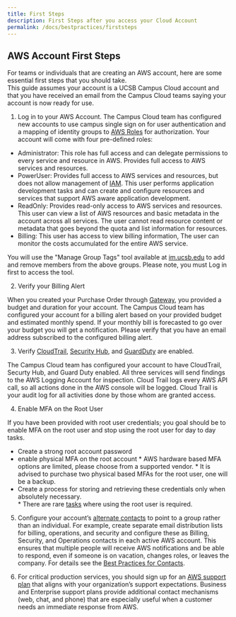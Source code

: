 ```yaml
---
title: First Steps
description: First Steps after you access your Cloud Account
permalink: /docs/bestpractices/firststeps
---
```


## AWS Account First Steps

For teams or individuals that are creating an AWS account, here are some essential first steps that you should take.  
This guide assumes your account is a UCSB Campus Cloud account and that you have received an email from the Campus Cloud teams
saying your account is now ready for use.

1. Log in to your AWS Account. The Campus Cloud team has configured new accounts to use campus single sign on for user authentication and a mapping of identity groups to [AWS Roles](https://docs.aws.amazon.com/IAM/latest/UserGuide/id_roles.html) for authorization. Your account will come with four pre-defined roles:  

  *  Administrator: This role has full access and can delegate permissions to every service and resource in AWS. Provides full access to AWS services and resources.
  *  PowerUser: Provides full access to AWS services and resources, but does not allow management of [IAM](https://docs.aws.amazon.com/iam/index.html). This user performs application development tasks and can create and configure resources and services that support AWS aware application development.
  *  ReadOnly: Provides read-only access to AWS services and resources. This user can view a list of AWS resources and basic metadata in the account across all services. The user cannot read resource content or metadata that goes beyond the quota and list information for resources.
  *  Billing: This user has access to view billing information, The user can monitor the costs accumulated for the entire AWS service.

  You will use the "Manage Group Tags" tool available at [im.ucsb.edu](https://im.ucsb.edu) to add and remove members from the above groups. Please note, you must Log in first to access the tool.

2. Verify your Billing Alert  

  When you created your Purchase Order through [Gateway](https://gateway.procurement.ucsb.edu), you provided a budget and duration for your account. The Campus Cloud team has configured your account for a billing alert based on your provided budget and estimated monthly spend. If your monthly bill is forecasted to go over your budget you will get a notification. Please verify that you have an email address subscribed to the configured billing alert.

3. Verify [CloudTrail](https://docs.aws.amazon.com/awscloudtrail/latest/userguide/cloudtrail-user-guide.html),
[Security Hub](https://docs.aws.amazon.com/securityhub/latest/userguide/what-is-securityhub.html), and
[GuardDuty](https://docs.aws.amazon.com/guardduty/latest/ug/what-is-guardduty.html) are enabled.  

  The Campus Cloud team has configured your account to have CloudTrail, Securty Hub, and Guard Duty enabled. All three services will send findings to the AWS Logging Account for inspection.
  Cloud Trail logs every AWS API call, so all actions done in the AWS console will be logged. Cloud Trail is your audit log for all activities done by those whom are granted access.

4. Enable MFA on the Root User  

  If you have been provided with root user credentials; you goal should be to enable MFA on the root user and stop using the root user for day to day tasks.

  *  Create a strong root account password
  *  enable physical MFA on the root account
    *  AWS hardware based MFA options are limited, please choose from a supported vendor.
    *  It is advised to purchase two physical based MFAs for the root user, one will be a backup.
  *  Create a process for storing and retrieving these credentials only when absolutely necessary.  
    *  There are rare [tasks](https://docs.aws.amazon.com/general/latest/gr/aws_tasks-that-require-root.html) where using the root user is required.

5. Configure your account’s [alternate contacts](http://docs.aws.amazon.com/awsaccountbilling/latest/aboutv2/manage-account-payment.html#account-contacts) to point to a group rather than an individual. For example, create separate email distribution lists for billing, operations, and security and configure these as Billing, Security, and Operations contacts in each active AWS account. This ensures that multiple people will receive AWS notifications and be able to respond, even if someone is on vacation, changes roles, or leaves the company. For details see the [Best Practices for Contacts]({{site.url}}/docs/bestpractices/contacts).  

6. For critical production services, you should sign up for an [AWS support plan](https://aws.amazon.com/premiumsupport/features/) that aligns with your organization’s support expectations. Business and Enterprise support plans provide additional contact mechanisms (web, chat, and phone) that are especially useful when a customer needs an immediate response from AWS.
